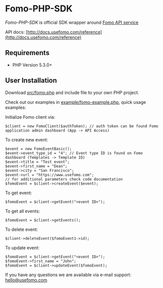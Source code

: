 Fomo-PHP-SDK
================

*Fomo-PHP-SDK* is official SDK wrapper around [Fomo API service](https://www.usefomo.com)

API docs: [http://docs.usefomo.com/reference](http://docs.usefomo.com/reference)

Requirements
------------

- PHP Version 5.3.0+

User Installation
-----------------

Download [src/fomo.php](src/fomo.php) and include file to your own PHP project.

Check out our examples in [example/fomo-example.php](example/fomo-example.php), quick usage examples:

Initialize Fomo client via:

    $client = new FomoClient($authToken); // auth token can be found Fomo application admin dashboard (App -> API Access)

To create new event:

    $event = new FomoEventBasic();
    $event->event_type_id = "4"; // Event type ID is found on Fomo dashboard (Templates -> Template ID)
    $event->title = "Test event";
    $event->first_name = "Dean";
    $event->city = "San Francisco";
    $event->url = "https://www.usefomo.com";
    // for additional parameters check code documentation
    $fomoEvent = $client->createEvent($event);

To get event:

    $fomoEvent = $client->getEvent("<event ID>");

To get all events:

    $fomoEvent = $client->getEvents();

To delete event:

    $client->deleteEvent($fomoEvent1->id);

To update event:

    $fomoEvent = $client->getEvent("<event ID>");
    $fomoEvent->first_name = "John";
    $fomoEvent = $client->updateEvent($fomoEvent);

If you have any questions we are available via e-mail support: [hello@usefomo.com](mailto:hello@usefomo.com)
